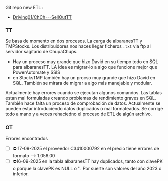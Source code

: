 Git repo new ETL : 
- [Driving01/ChCh---SellOutTT](https://github.com/Driving01/ChCh---SellOutTT)



### TT
Se basa de momento en dos procesos. La carga de albaranesTT y TMPStocks. Los distribuidores nos haces llegar ficheros `.txt` via ftp al servidor sagitario de ChupaChups.

- Hay un proceso muy grande que hizo David en su tiempo todo en SQL para albaranesTT. LA idea es migrar-lo a algo que funcione mejor que PowerAutomate y SSIS
- en StocksTMP también hay un procso muy grande que hizo David en SQL. También se mirara de migrar a algo más manejable y modular.

Actualmente hay errores cuando se ejecutan algunos comandos. Las tablas estan mal formuladas creando problemas de rendimiento graves en SQL. También hace falta un proceso de comprobación de datos. Actualmente se pueden estar introduciendo datos duplicados o mal formateados. Se corrige todo a mano y a veces rehaciedno el proceso de ETL de algún archivo.

### OT



Errores encontrados

- [ ] ⛔ 17-09-2025 el proveedor C3410000792 en el precio tiene errores de formato --> 1.056.00
- [ ] ⛔16-09-2025 en la tabla albaranesTT hay duplicados, tanto con clavePK o porque la clavePK es NULL o ''. Por suerte son valores del año 2023 o inferior.